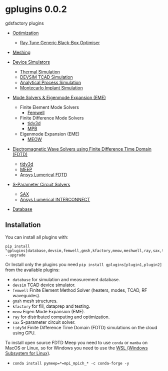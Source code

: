 # gplugins 0.0.2

gdsfactory plugins

* [Optimization](https://gdsfactory.github.io/gplugins/plugins_optimization.html)
  - [Ray Tune Generic Black-Box Optimiser](https://gdsfactory.github.io/gplugins/notebooks/ray/optimiser.html)

* [Meshing](https://gdsfactory.github.io/gplugins/notebooks/devsim/01_pin_waveguide.html#Meshing)

* [Device Simulators](https://gdsfactory.github.io/gplugins/plugins_process.html)
  - [Thermal Simulation](https://gdsfactory.github.io/gplugins/notebooks/thermal/thermal.html)
  - [DEVSIM TCAD Simulation](https://gdsfactory.github.io/gplugins/notebooks/devsim/01_pin_waveguide.html)
  - [Analytical Process Simulation](https://gdsfactory.github.io/gplugins/notebooks/tcad/02_analytical_process.html)
  - [Montecarlo Implant Simulation](https://gdsfactory.github.io/gplugins/notebooks/tcad/03_numerical_implantation.html)

* [Mode Solvers & Eigenmode Expansion (EME)](https://gdsfactory.github.io/gplugins/plugins_mode_solver.html)
  - Finite Element Mode Solvers
    - [Femwell](https://gdsfactory.github.io/gplugins/notebooks/fem/01_mode_solving.html)
  - Finite Difference Mode Solvers
    - [tidy3d](https://gdsfactory.github.io/gplugins/notebooks/tidy3d/01_tidy3d_modes.html)
    - [MPB](https://gdsfactory.github.io/gplugins/notebooks/mpb/001_mpb_waveguide.html)
  - Eigenmode Expansion (EME)
    - [MEOW](https://gdsfactory.github.io/gplugins/notebooks/eme/01_meow.html)

* [Electromagnetic Wave Solvers using Finite Difference Time Domain (FDTD)](https://gdsfactory.github.io/gplugins/plugins_fdtd.html)
  - [tidy3d](https://gdsfactory.github.io/gplugins/notebooks/tidy3d/00_tidy3d.html)
  - [MEEP](https://gdsfactory.github.io/gplugins/notebooks/meep/001_meep_sparameters.html)
  - [Ansys Lumerical FDTD](https://gdsfactory.github.io/gplugins/notebooks/lumerical/1_fdtd_sparameters.html)

* [S-Parameter Circuit Solvers](https://gdsfactory.github.io/gplugins/plugins_circuits.html)
  - [SAX](https://gdsfactory.github.io/gplugins/notebooks/sax/sax.html)
  - [Ansys Lumerical INTERCONNECT](https://gdsfactory.github.io/gplugins/notebooks/lumerical/2_interconnect.html)

* [Database](https://gdsfactory.github.io/gplugins/notebooks/12_database.html)


## Installation

You can install all plugins with:

```
pip install "gplugins[database,devsim,femwell,gmsh,kfactory,meow,meshwell,ray,sax,tidy3d]" --upgrade
```

Or Install only the plugins you need `pip install gplugins[plugin1,plugin2]` from the available plugins:

- `database` for simulation and measurement database.
- `devsim` TCAD device simulator.
- `femwell` Finite Element Method Solver (heaters, modes, TCAD, RF waveguides).
- `gmsh` mesh structures.
- `kfactory` for fill, dataprep and testing.
- `meow` Eigen Mode Expansion (EME).
- `ray` for distributed computing and optimization.
- `sax` S-parameter circuit solver.
- `tidy3d` Finite Difference Time Domain (FDTD) simulations on the cloud using GPU.

To install open source FDTD Meep you need to use `conda` or `mamba` on MacOS or Linux, so for Windows you need to use the [WSL (Windows Subsystem for Linux)](https://learn.microsoft.com/en-us/windows/wsl/install).
- `conda install pymeep=*=mpi_mpich_* -c conda-forge -y`

